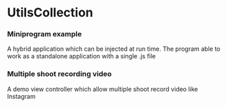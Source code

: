 # UtilsCollection


### Miniprogram example

A hybrid application which can be injected at run time.
The program able to work as a standalone application with a single .js file


### Multiple shoot recording video

A demo view controller which allow multiple shoot record video like Instagram
